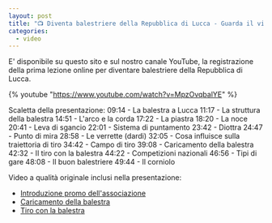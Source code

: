 ```yaml
---
layout: post
title: "📺 Diventa balestriere della Repubblica di Lucca - Guarda il video"
categories:
  - video
---
```


E' disponibile su questo sito e sul nostro canale YouTube, la registrazione della prima lezione online per diventare balestriere della Repubblica di Lucca.

<!-- more -->

{% youtube "https://www.youtube.com/watch?v=MpzOvqbalYE" %}

Scaletta della presentazione:
09:14 - La balestra a Lucca
11:17 - La struttura della balestra
14:51 - L'arco e la corda
17:22 - La piastra
18:20 - La noce
20:41 - Leva di sgancio
22:01 - Sistema di puntamento
23:42 - Diottra
24:47 - Punto di mira
28:58 - Le verrette (dardi)
32:05 - Cosa influisce sulla traiettoria di tiro
34:42 - Campo di tiro
39:08 - Caricamento della balestra
42:32 - Il tiro con la balestra
44:22 - Competizioni nazionali
46:56 - Tipi di gare
48:08 - Il buon balestriere
49:44 - Il corniolo

Video a qualità originale inclusi nella presentazione:

* [Introduzione promo dell'associazione](https://youtu.be/0nkTz6ejg2o)
* [Caricamento della balestra](https://youtu.be/M3lAgSwlEFA?t=1336)
* [Tiro con la balestra](https://youtu.be/CAXZj9O1tUs?t=10)

